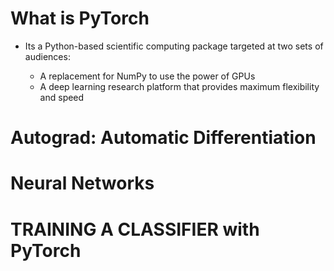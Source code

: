 # What is PyTorch

- Its a Python-based scientific computing package targeted at two sets of audiences:

    * A replacement for NumPy to use the power of GPUs
    * A deep learning research platform that provides maximum flexibility and speed



# Autograd: Automatic Differentiation



# Neural Networks



# TRAINING A CLASSIFIER with PyTorch



